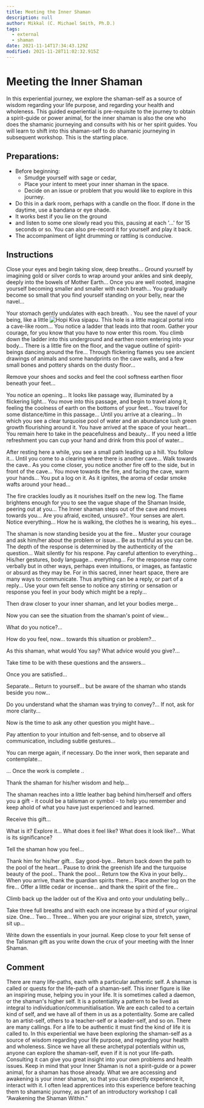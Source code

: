 ```yaml
---
title: Meeting the Inner Shaman
description: null
author: Mikkal (C. Michael Smith, Ph.D.)
tags:
  - external
  - shaman
date: 2021-11-14T17:34:43.129Z
modified: 2021-11-28T11:02:32.915Z
---
```


# Meeting the Inner Shaman

In this experiential journey, we explore the shaman-self as a source of wisdom regarding your life purpose, and regarding your health and wholeness. This guided experiential is pre-requisite to the journey to obtain a spirit-guide or power animal, for the inner shaman is also the one who does the shamanic journeying and consults with his or her spirit guides. You will learn to shift into this shaman-self to do shamanic journeying in subsequent workshop. This is the starting place.

## Preparations:

- Before beginning:
  - Smudge yourself with sage or cedar,
  - Place your intent to meet your inner shaman in the space.
  - Decide on an issue or problem that you would like to explore in this journey.
- Do this in a dark room, perhaps with a candle on the floor.
  If done in the daytime, use a bandana or eye shade.
- It works best if you lie on the ground
- and listen to some one slowly read you this, pausing at each '…' for 15 seconds or so.
  You can also pre-record it for yourself and play it back.
- The accompaniment of light drumming or rattling is conducive.

## Instructions

Close your eyes and begin taking slow, deep breaths...
Ground yourself by imagining gold or silver cords to wrap around your ankles and sink deeply, deeply into the bowels of Mother Earth...
Once you are well rooted, imagine yourself becoming smaller and smaller with each breath...
You gradually become so small that you find yourself standing on your belly, near the navel...

Your stomach gently undulates with each breath. .
You see the navel of your being, like a little ![Hopi Kiva sipapu](). This hole is a little magical portal into a cave-like room...
You notice a ladder that leads into that room. Gather your courage, for you know that you have to now enter this room. You climb down the ladder into this underground and earthen room entering into your body...
There is a little fire on the floor, and the vague outline of spirit-beings dancing around the fire...
Through flickering flames you see ancient drawings of animals and some handprints on the cave walls, and a few small bones and pottery shards on the dusty floor...

Remove your shoes and socks and feel the cool softness earthen floor beneath your feet...

You notice an opening... It looks like passage way, illuminated by a flickering light...
You move into this passage, and begin to travel along it, feeling the coolness of earth on the bottoms of your feet...
You travel for some distance/time in this passage...
Until you arrive at a clearing...
In which you see a clear turquoise pool of water and an abundance lush green growth flourishing around it. You have arrived at the space of your heart...
You remain here to take in the peacefulness and beauty...
If you need a little refreshment you can cup your hand and drink from this pool of water...

After resting here a while, you see a small path leading up a hill. You follow it...
Until you come to a clearing where there is another cave...
Walk towards the cave..
As you come closer, you notice another fire off to the side, but in front of the cave...
You move towards the fire, and facing the cave, warm your hands...
You put a log on it. As it ignites, the aroma of cedar smoke wafts around your head...

The fire crackles loudly as it nourishes itself on the new log. The flame brightens enough for you to see the vague shape of the Shaman Inside, peering out at you...
The Inner shaman steps out of the cave and moves towards you... Are you afraid, excited, unsusre?.. Your senses are alert. Notice everything... How he is walking, the clothes he is wearing, his eyes...

The shaman is now standing beside you at the fire...
Muster your courage and ask him/her about the problem or issue...
Be as truthful as you can be. The depth of the response is determined by the authenticity of the question...
Wait silently for his respone. Pay careful attention to everything... His/her gestures, body language... everything...
For the response may come verbally but in other ways, perhaps even intuitions, or images, as fantastic or absurd as they may be. For in this sacred, inner heart space, there are many ways to communicate. Thus anything can be a reply, or part of a reply... Use your own felt sense to notice any stirring or sensation or response you feel in your body which might be a reply...

Then draw closer to your inner shaman, and let your bodies merge...

Now you can see the situation from the shaman's point of view...

What do you notice?...

How do you feel, now... towards this situation or problem?...

As this shaman, what would You say? What advice would you give?...

Take time to be with these questions and the answers...

Once you are satisfied...

Separate...
Return to yourself...
but be aware of the shaman who stands beside you now...

Do you understand what the shaman was trying to convey?... If not, ask for more clarity...

Now is the time to ask any other question you might have...

Pay attention to your intuition and felt-sense, and to observe all communication, including subtle gestures...

You can merge again, if necessary. Do the inner work, then separate and contemplate...

... Once the work is complete ..

Thank the shaman for his/her wisdom and help...

The shaman reaches into a little leather bag behind him/herself and offers you a gift - it could be a talisman or symbol - to help you remember and keep ahold of what you have just experienced and learned.

Receive this gift...

What is it? Explore it... What does it feel like? What does it look like?... What is its significance?

Tell the shaman how you feel...

Thank him for his/her gift... Say good-bye...
Return back down the path to the pool of the heart...
Pause to drink the greenish life and the turquoise beauty of the pool...
Thank the pool...
Return tow the Kiva in your belly...
When you arrive, thank the guardian spirits there...
Place another log on the fire...
Offer a little cedar or incense...
and thank the spirit of the fire...

Climb back up the ladder out of the Kiva and onto your undulating belly...

Take three full breaths and with each one increase by a third of your original size. One... Two... Three...
When you are your original size, stretch, yawn, sit up...

Write down the essentials in your journal.
Keep close to your felt sense of the Talisman gift as you write down the crux of your meeting with the Inner Shaman.

## Comment

There are many life-paths, each with a particular authentic self. A shaman is called or quests for the life-path of a shaman-self. This inner figure is like an inspiring muse, helping you in your life. It is sometimes called a daemon, or the shaman's higher self. It is a potentiality a pattern to be lived as integral to individuation/communitialisation. We are each called to a certain kind of self, and we have all of them in us as a potentiality. Some are called to an artist-self, others to a teacher-self or a leader-self, and so on. There are many callings. For a life to be authentic it must find the kind of life it is called to. In this experiential we have been exploring the shaman-self as a source of wisdom regarding your life purpose, and regarding your health and wholeness. Since we have all these archetypal potentials within us, anyone can explore the shaman-self, even if it is not your life-path. Consulting it can give you great insight into your own problems and health issues. Keep in mind that your Inner Shaman is not a spirit-guide or a power animal, for a shaman has those already. What we are accessing and awakening is your inner shaman, so that you can directly experience it, interact with it. I often lead apprentices into this experience before teaching them to shamanic journey, as part of an introductory workshop I call “Awakening the Shaman Within.”
